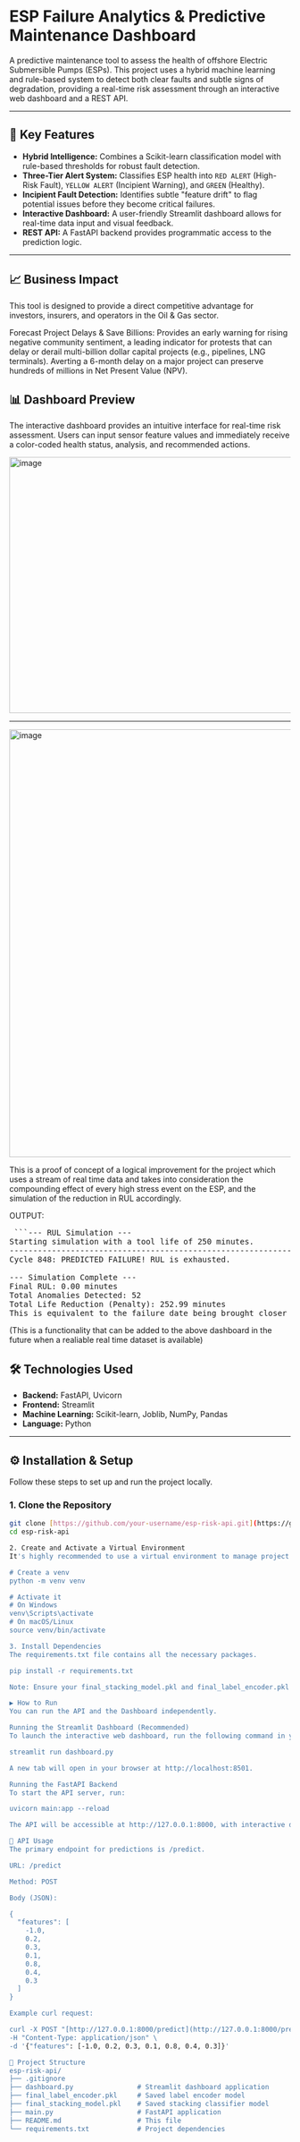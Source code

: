 # ESP Failure Analytics & Predictive Maintenance Dashboard

A predictive maintenance tool to assess the health of offshore Electric Submersible Pumps (ESPs). This project uses a hybrid machine learning and rule-based system to detect both clear faults and subtle signs of degradation, providing a real-time risk assessment through an interactive web dashboard and a REST API.

---

## 🚀 Key Features

-   **Hybrid Intelligence:** Combines a Scikit-learn classification model with rule-based thresholds for robust fault detection.
-   **Three-Tier Alert System:** Classifies ESP health into `RED ALERT` (High-Risk Fault), `YELLOW ALERT` (Incipient Warning), and `GREEN` (Healthy).
-   **Incipient Fault Detection:** Identifies subtle "feature drift" to flag potential issues before they become critical failures.
-   **Interactive Dashboard:** A user-friendly Streamlit dashboard allows for real-time data input and visual feedback.
-   **REST API:** A FastAPI backend provides programmatic access to the prediction logic.

---

## 📈 Business Impact

This tool is designed to provide a direct competitive advantage for investors, insurers, and operators in the Oil & Gas sector.

Forecast Project Delays & Save Billions: Provides an early warning for rising negative community sentiment, a leading indicator for protests that can delay or derail multi-billion dollar capital projects (e.g., pipelines, LNG terminals). Averting a 6-month delay on a major project can preserve hundreds of millions in Net Present Value (NPV).

## 📊 Dashboard Preview

The interactive dashboard provides an intuitive interface for real-time risk assessment. Users can input sensor feature values and immediately receive a color-coded health status, analysis, and recommended actions.

<img width="948" height="458" alt="image" src="https://github.com/user-attachments/assets/b365bedd-47ef-43f7-8ea8-b6631cfa36c0" />

---

<img width="1489" height="765" alt="image" src="https://github.com/user-attachments/assets/8aec3d1a-2f14-4dbc-aff9-b0f3a713ec77" />

This is a proof of concept of a logical improvement for the project which uses a stream of real time data and takes into consideration the compounding effect of every high stress event on the ESP, and the simulation of the reduction in RUL accordingly.

OUTPUT:
<pre> ```--- RUL Simulation ---
Starting simulation with a tool life of 250 minutes.
------------------------------------------------------------
Cycle 848: PREDICTED FAILURE! RUL is exhausted.

--- Simulation Complete ---
Final RUL: 0.00 minutes
Total Anomalies Detected: 52
Total Life Reduction (Penalty): 252.99 minutes
This is equivalent to the failure date being brought closer by ~0.18 days.``` </pre>

(This is a functionality that can be added to the above dashboard in the future when a realiable real time dataset is available)

## 🛠️ Technologies Used

-   **Backend:** FastAPI, Uvicorn
-   **Frontend:** Streamlit
-   **Machine Learning:** Scikit-learn, Joblib, NumPy, Pandas
-   **Language:** Python

---

## ⚙️ Installation & Setup

Follow these steps to set up and run the project locally.

### 1. Clone the Repository

```bash
git clone [https://github.com/your-username/esp-risk-api.git](https://github.com/your-username/esp-risk-api.git)
cd esp-risk-api

2. Create and Activate a Virtual Environment
It's highly recommended to use a virtual environment to manage project dependencies.

# Create a venv
python -m venv venv

# Activate it
# On Windows
venv\Scripts\activate
# On macOS/Linux
source venv/bin/activate

3. Install Dependencies
The requirements.txt file contains all the necessary packages.

pip install -r requirements.txt

Note: Ensure your final_stacking_model.pkl and final_label_encoder.pkl files are present in the root directory.

▶️ How to Run
You can run the API and the Dashboard independently.

Running the Streamlit Dashboard (Recommended)
To launch the interactive web dashboard, run the following command in your terminal:

streamlit run dashboard.py

A new tab will open in your browser at http://localhost:8501.

Running the FastAPI Backend
To start the API server, run:

uvicorn main:app --reload

The API will be accessible at http://127.0.0.1:8000, with interactive documentation available at http://127.0.0.1:8000/docs.

🔌 API Usage
The primary endpoint for predictions is /predict.

URL: /predict

Method: POST

Body (JSON):

{
  "features": [
    -1.0,
    0.2,
    0.3,
    0.1,
    0.8,
    0.4,
    0.3
  ]
}

Example curl request:

curl -X POST "[http://127.0.0.1:8000/predict](http://127.0.0.1:8000/predict)" \
-H "Content-Type: application/json" \
-d '{"features": [-1.0, 0.2, 0.3, 0.1, 0.8, 0.4, 0.3]}'

📁 Project Structure
esp-risk-api/
├── .gitignore
├── dashboard.py                # Streamlit dashboard application
├── final_label_encoder.pkl     # Saved label encoder model
├── final_stacking_model.pkl    # Saved stacking classifier model
├── main.py                     # FastAPI application
├── README.md                   # This file
└── requirements.txt            # Project dependencies
